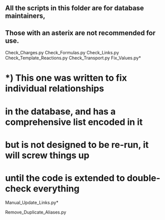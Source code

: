 ## All the scripts in this folder are for database maintainers,
## Those with an asterix are not recommended for use.

Check_Charges.py
Check_Formulas.py
Check_Links.py
Check_Template_Reactions.py
Check_Transport.py
Fix_Values.py*

# *) This one was written to fix individual relationships
# in the database, and has a comprehensive list encoded in it
# but is not designed to be re-run, it will screw things up
# until the code is extended to double-check everything
Manual_Update_Links.py*

Remove_Duplicate_Aliases.py
